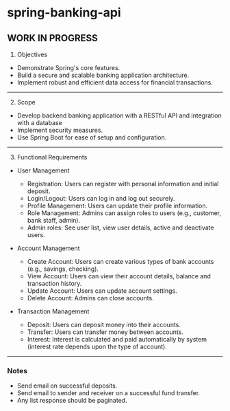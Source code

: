 # spring-banking-api
## WORK IN PROGRESS

1. Objectives
- Demonstrate Spring's core features.
- Build a secure and scalable banking application architecture.
- Implement robust and efficient data access for financial transactions.

---

2. Scope
- Develop backend banking application with a RESTful API and integration with a database
- Implement security measures.
- Use Spring Boot for ease of setup and configuration.

---

3. Functional Requirements
- User Management
    - Registration: Users can register with personal information and initial deposit.
    - Login/Logout: Users can log in and log out securely.
    - Profile Management: Users can update their profile information.
    - Role Management: Admins can assign roles to users (e.g., customer, bank staff, admin).
    - Admin roles: See user list, view user details, active and deactivate users.

- Account Management
    - Create Account: Users can create various types of bank accounts (e.g., savings, checking).
    - View Account: Users can view their account details, balance and transaction history.
    - Update Account: Users can update account settings.
    - Delete Account: Admins can close accounts.
    
- Transaction Management
    - Deposit: Users can deposit money into their accounts.
    - Transfer: Users can transfer money between accounts.
    - Interest: Interest is calculated and paid automatically by system (interest rate depends upon the type of account).

---

### Notes
- Send email on successful deposits.
- Send email to sender and receiver on a successful fund transfer.
- Any list response should be paginated.

